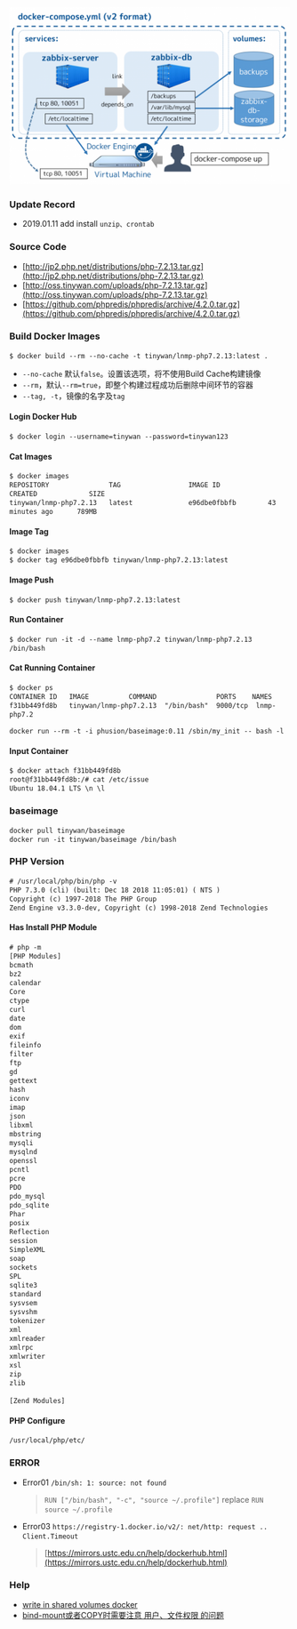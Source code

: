 ![Zabbix-Share-docker-compose.yml.png](images/Zabbix-Share-docker-compose.yml.png)  

### Update Record

* 2019.01.11 add install `unzip、crontab`  

### Source Code

* [http://jp2.php.net/distributions/php-7.2.13.tar.gz](http://jp2.php.net/distributions/php-7.2.13.tar.gz)
* [http://oss.tinywan.com/uploads/php-7.2.13.tar.gz](http://oss.tinywan.com/uploads/php-7.2.13.tar.gz)
* [https://github.com/phpredis/phpredis/archive/4.2.0.tar.gz](https://github.com/phpredis/phpredis/archive/4.2.0.tar.gz)

### Build Docker Images

```
$ docker build --rm --no-cache -t tinywan/lnmp-php7.2.13:latest .
```

* `--no-cache` 默认`false`。设置该选项，将不使用Build Cache构建镜像
* `--rm`，默认`--rm=true`，即整个构建过程成功后删除中间环节的容器
* `--tag, -t`，镜像的名字及`tag`

#### Login Docker Hub
```
$ docker login --username=tinywan --password=tinywan123
```

#### Cat Images

```
$ docker images
REPOSITORY               TAG                 IMAGE ID            CREATED             SIZE
tinywan/lnmp-php7.2.13   latest              e96dbe0fbbfb        43 minutes ago      789MB
```

#### Image Tag 
```
$ docker images
$ docker tag e96dbe0fbbfb tinywan/lnmp-php7.2.13:latest
```

#### Image Push 
```
$ docker push tinywan/lnmp-php7.2.13:latest
```

#### Run Container

```
$ docker run -it -d --name lnmp-php7.2 tinywan/lnmp-php7.2.13 /bin/bash
```

#### Cat Running Container

```
$ docker ps
CONTAINER ID   IMAGE          COMMAND               PORTS    NAMES
f31bb449fd8b   tinywan/lnmp-php7.2.13  "/bin/bash"  9000/tcp  lnmp-php7.2
```

```
docker run --rm -t -i phusion/baseimage:0.11 /sbin/my_init -- bash -l
```
#### Input Container

```
$ docker attach f31bb449fd8b
root@f31bb449fd8b:/# cat /etc/issue
Ubuntu 18.04.1 LTS \n \l
```

### baseimage 

```
docker pull tinywan/baseimage
docker run -it tinywan/baseimage /bin/bash
```

### PHP Version

```
# /usr/local/php/bin/php -v
PHP 7.3.0 (cli) (built: Dec 18 2018 11:05:01) ( NTS )
Copyright (c) 1997-2018 The PHP Group
Zend Engine v3.3.0-dev, Copyright (c) 1998-2018 Zend Technologies
```

#### Has Install  PHP Module
```
# php -m
[PHP Modules]
bcmath
bz2
calendar
Core
ctype
curl
date
dom
exif
fileinfo
filter
ftp
gd
gettext
hash
iconv
imap
json
libxml
mbstring
mysqli
mysqlnd
openssl
pcntl
pcre
PDO
pdo_mysql
pdo_sqlite
Phar
posix
Reflection
session
SimpleXML
soap
sockets
SPL
sqlite3
standard
sysvsem
sysvshm
tokenizer
xml
xmlreader
xmlrpc
xmlwriter
xsl
zip
zlib

[Zend Modules]

```
#### PHP Configure
```
/usr/local/php/etc/
```

### ERROR

* Error01 `/bin/sh: 1: source: not found`
    > `RUN ["/bin/bash", "-c", "source ~/.profile"]` replace `RUN source ~/.profile `
* Error03 `https://registry-1.docker.io/v2/: net/http: request .. Client.Timeout`  
    >  [https://mirrors.ustc.edu.cn/help/dockerhub.html](https://mirrors.ustc.edu.cn/help/dockerhub.html)

### Help

*   [write in shared volumes docker](https://stackoverflow.com/questions/29245216/write-in-shared-volumes-docker)
*   [bind-mount或者COPY时需要注意 用户、文件权限 的问题](https://segmentfault.com/a/1190000015233229)
